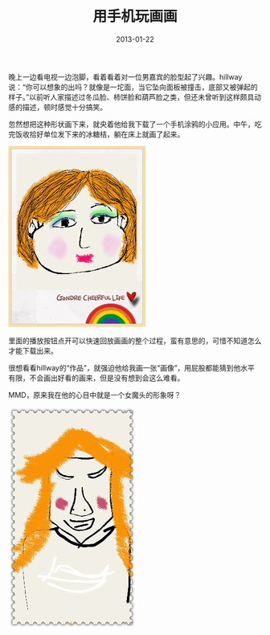 ﻿---
title: "用手机玩画画"
date: 2013-01-22
categories: 
  - "essay"
tags: 
  - "画画"
---

晚上一边看电视一边泡脚，看着看着对一位男嘉宾的脸型起了兴趣。hillway说：“你可以想象的出吗？就像是一坨面，当它坠向面板被撞击，底部又被弹起的样子。”以前听人家描述过冬瓜脸、柿饼脸和葫芦脸之类，但还未曾听到这样颇具动感的描述，顿时感觉十分搞笑。

忽然想把这种形状画下来，就央着他给我下载了一个手机涂鸦的小应用。中午，吃完饭收拾好单位发下来的冰糖桔，躺在床上就画了起来。

![1358853036063_副本](/images/8405447356_4a197bba16_z.jpg)

里面的播放按钮点开可以快速回放画画的整个过程，蛮有意思的，可惜不知道怎么才能下载出来。

很想看看hillway的“作品”，就强迫他给我画一张“画像”，用屁股都能猜到他水平有限，不会画出好看的画来，但是没有想到会这么难看。

MMD，原来我在他的心目中就是一个女魔头的形象呀？<!--more-->

![1358854150357_副本](/images/8405447306_a9e2610a51_z.jpg)
